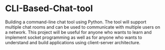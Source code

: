 # CLI-Based-Chat-tool
Building a command-line chat tool using Python. The tool will support multiple chat rooms and can be used to communicate with multiple users on a network. This project will be useful for anyone who wants to learn and implement socket programming as well as for anyone who wants to understand and build applications using client-server architecture.
